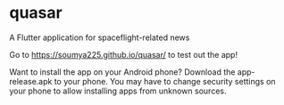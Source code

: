 # quasar
A Flutter application for spaceflight-related news
 
Go to https://soumya225.github.io/quasar/ to test out the app!
 
Want to install the app on your Android phone? Download the app-release.apk to your phone. You may have to change security settings on your phone to allow installing apps from unknown sources. 

